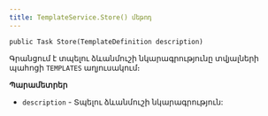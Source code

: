 ```yaml
---
title: TemplateService.Store() մեթոդ
---
```


```
public Task Store(TemplateDefinition description)
```

Գրանցում է տպելու ձևանմուշի նկարագրությունը տվյալների պահոցի `TEMPLATES` աղյուսակում։

**Պարամետրեր**

* `description` - Տպելու ձևանմուշի նկարագրություն:
